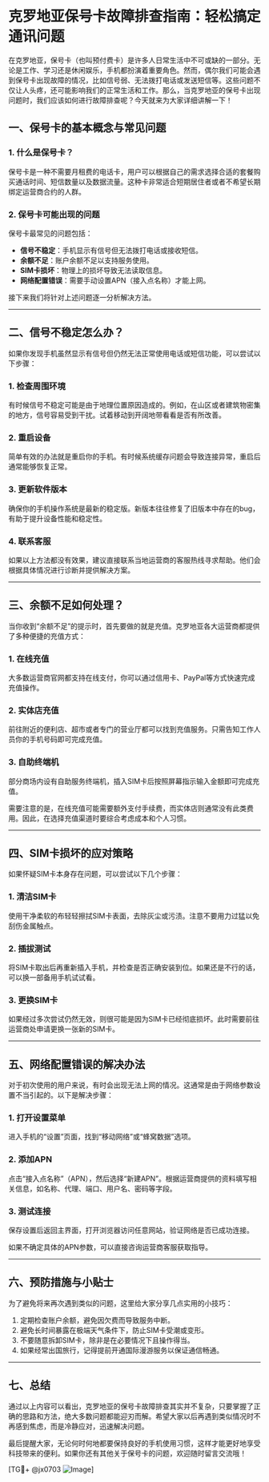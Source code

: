 # 克罗地亚保号卡故障排查指南：轻松搞定通讯问题

在克罗地亚，保号卡（也叫预付费卡）是许多人日常生活中不可或缺的一部分。无论是工作、学习还是休闲娱乐，手机都扮演着重要角色。然而，偶尔我们可能会遇到保号卡出现故障的情况，比如信号弱、无法拨打电话或发送短信等。这些问题不仅让人头疼，还可能影响我们的正常生活和工作。那么，当克罗地亚的保号卡出现问题时，我们应该如何进行故障排查呢？今天就来为大家详细讲解一下！

## 一、保号卡的基本概念与常见问题

### 1. 什么是保号卡？
保号卡是一种不需要月租费的电话卡，用户可以根据自己的需求选择合适的套餐购买通话时间、短信数量以及数据流量。这种卡非常适合短期居住者或者不希望长期绑定运营商合约的人群。

### 2. 保号卡可能出现的问题
保号卡最常见的问题包括：
- **信号不稳定**：手机显示有信号但无法拨打电话或接收短信。
- **余额不足**：账户余额不足以支持服务使用。
- **SIM卡损坏**：物理上的损坏导致无法读取信息。
- **网络配置错误**：需要手动设置APN（接入点名称）才能上网。

接下来我们将针对上述问题逐一分析解决方法。

---

## 二、信号不稳定怎么办？

如果你发现手机虽然显示有信号但仍然无法正常使用电话或短信功能，可以尝试以下步骤：

### 1. 检查周围环境
有时候信号不稳定可能是由于地理位置原因造成的。例如，在山区或者建筑物密集的地方，信号容易受到干扰。试着移动到开阔地带看看是否有所改善。

### 2. 重启设备
简单有效的办法就是重启你的手机。有时候系统缓存问题会导致连接异常，重启后通常能够恢复正常。

### 3. 更新软件版本
确保你的手机操作系统是最新的稳定版。新版本往往修复了旧版本中存在的bug，有助于提升设备性能和稳定性。

### 4. 联系客服
如果以上方法都没有效果，建议直接联系当地运营商的客服热线寻求帮助。他们会根据具体情况进行诊断并提供解决方案。

---

## 三、余额不足如何处理？

当你收到“余额不足”的提示时，首先要做的就是充值。克罗地亚各大运营商都提供了多种便捷的充值方式：

### 1. 在线充值
大多数运营商官网都支持在线支付，你可以通过信用卡、PayPal等方式快速完成充值操作。

### 2. 实体店充值
前往附近的便利店、超市或者专门的营业厅都可以找到充值服务。只需告知工作人员你的手机号码即可完成充值。

### 3. 自助终端机
部分商场内设有自助服务终端机，插入SIM卡后按照屏幕指示输入金额即可完成充值。

需要注意的是，在线充值可能需要额外支付手续费，而实体店则通常没有此类费用。因此，在选择充值渠道时要综合考虑成本和个人习惯。

---

## 四、SIM卡损坏的应对策略

如果怀疑SIM卡本身存在问题，可以尝试以下几个步骤：

### 1. 清洁SIM卡
使用干净柔软的布轻轻擦拭SIM卡表面，去除灰尘或污渍。注意不要用力过猛以免刮伤金属触点。

### 2. 插拔测试
将SIM卡取出后再重新插入手机，并检查是否正确安装到位。如果还是不行的话，可以换一部备用手机试试看。

### 3. 更换SIM卡
如果经过多次尝试仍然无效，则很可能是因为SIM卡已经彻底损坏。此时需要前往运营商处申请更换一张新的SIM卡。

---

## 五、网络配置错误的解决办法

对于初次使用的用户来说，有时会出现无法上网的情况。这通常是由于网络参数设置不当引起的。以下是解决步骤：

### 1. 打开设置菜单
进入手机的“设置”页面，找到“移动网络”或“蜂窝数据”选项。

### 2. 添加APN
点击“接入点名称”（APN），然后选择“新建APN”。根据运营商提供的资料填写相关信息，如名称、代理、端口、用户名、密码等字段。

### 3. 测试连接
保存设置后返回主界面，打开浏览器访问任意网站，验证网络是否已成功连接。

如果不确定具体的APN参数，可以直接咨询运营商客服获取指导。

---

## 六、预防措施与小贴士

为了避免将来再次遇到类似的问题，这里给大家分享几点实用的小技巧：

1. 定期检查账户余额，避免因欠费而导致服务中断。
2. 避免长时间暴露在极端天气条件下，防止SIM卡受潮或变形。
3. 不要随意拆卸SIM卡，除非是在必要情况下且操作得当。
4. 如果经常出国旅行，记得提前开通国际漫游服务以保证通信畅通。

---

## 七、总结

通过以上内容可以看出，克罗地亚的保号卡故障排查其实并不复杂，只要掌握了正确的思路和方法，绝大多数问题都能迎刃而解。希望大家以后再遇到类似情况时不再感到焦虑，而是冷静应对，迅速解决问题。

最后提醒大家，无论何时何地都要保持良好的手机使用习惯，这样才能更好地享受科技带来的便利。如果你还有其他关于保号卡的问题，欢迎随时留言交流哦！

[TG💪+ @jx0703 ![Image](https://github.com/user-attachments/assets/dbca1d08-cadb-493c-b0ec-ad6f7a83f270)]